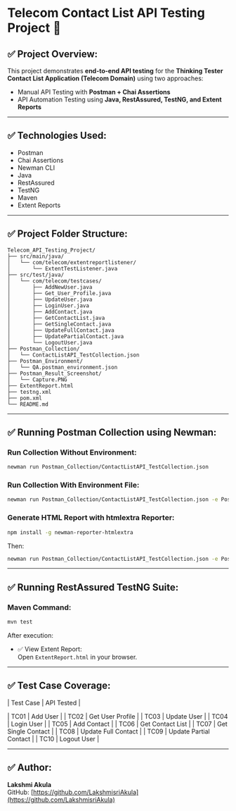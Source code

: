 
# Telecom Contact List API Testing Project 🚀

## ✅ Project Overview:

This project demonstrates **end-to-end API testing** for the **Thinking Tester Contact List Application (Telecom Domain)** using two approaches:

- Manual API Testing with **Postman + Chai Assertions**
- API Automation Testing using **Java, RestAssured, TestNG, and Extent Reports**

---

## ✅ Technologies Used:

- Postman
- Chai Assertions
- Newman CLI
- Java
- RestAssured
- TestNG
- Maven
- Extent Reports

---

## ✅ Project Folder Structure:

```
Telecom_API_Testing_Project/
├── src/main/java/
│   └── com/telecom/extentreportlistener/
│       └── ExtentTestListener.java
├── src/test/java/
│   └── com/telecom/testcases/
│       ├── AddNewUser.java
│       ├── Get_User_Profile.java
│       ├── UpdateUser.java
│       ├── LoginUser.java
│       ├── AddContact.java
│       ├── GetContactList.java
│       ├── GetSingleContact.java
│       ├── UpdateFullContact.java
│       ├── UpdatePartialContact.java
│       └── LogoutUser.java
├── Postman_Collection/
│   └── ContactListAPI_TestCollection.json
├── Postman_Environment/
│   └── QA.postman_environment.json
├── Postman_Result_Screenshot/
│   └── Capture.PNG
├── ExtentReport.html
├── testng.xml
├── pom.xml
└── README.md
```

---

## ✅ Running Postman Collection using Newman:

### Run Collection Without Environment:

```bash
newman run Postman_Collection/ContactListAPI_TestCollection.json
```

### Run Collection With Environment File:

```bash
newman run Postman_Collection/ContactListAPI_TestCollection.json -e Postman_Environment/QA.postman_environment.json
```

### Generate HTML Report with htmlextra Reporter:

```bash
npm install -g newman-reporter-htmlextra
```

Then:

```bash
newman run Postman_Collection/ContactListAPI_TestCollection.json -e Postman_Environment/QA.postman_environment.json -r htmlextra --reporter-htmlextra-export output/NewmanReport.html
```

---

## ✅ Running RestAssured TestNG Suite:

### Maven Command:

```bash
mvn test
```

After execution:

- ✅ View Extent Report:  
Open `ExtentReport.html` in your browser.

---

## ✅ Test Case Coverage:

| Test Case | API Tested |

| TC01 | Add User |
| TC02 | Get User Profile |
| TC03 | Update User |
| TC04 | Login User |
| TC05 | Add Contact |
| TC06 | Get Contact List |
| TC07 | Get Single Contact |
| TC08 | Update Full Contact |
| TC09 | Update Partial Contact |
| TC10 | Logout User |

---

## ✅ Author:

**Lakshmi Akula**  
GitHub: [https://github.com/LakshmisriAkula](https://github.com/LakshmisriAkula)
